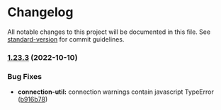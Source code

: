 # Changelog

All notable changes to this project will be documented in this file. See [standard-version](https://github.com/conventional-changelog/standard-version) for commit guidelines.

### [1.23.3](https://github.com/rabix/cwl-ts/compare/1.23.2...1.23.3) (2022-10-10)


### Bug Fixes

* **connection-util:** connection warnings contain javascript TypeError ([b916b78](https://github.com/rabix/cwl-ts/commit/b916b7831ff2609c6247d49e19ef5b5d584eedfe))
